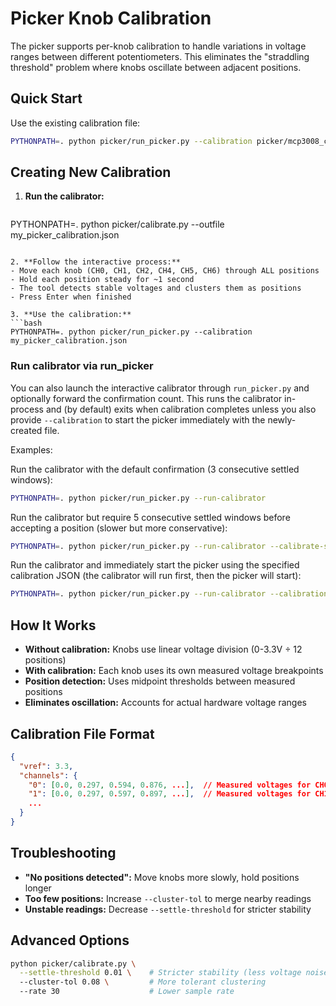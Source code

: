 # Picker Knob Calibration

The picker supports per-knob calibration to handle variations in voltage ranges between different potentiometers. This eliminates the "straddling threshold" problem where knobs oscillate between adjacent positions.

## Quick Start

Use the existing calibration file:
```bash
PYTHONPATH=. python picker/run_picker.py --calibration picker/mcp3008_calibration.json --verbose
```

## Creating New Calibration

1. **Run the calibrator:**
   ```bash
  PYTHONPATH=. python picker/calibrate.py --outfile my_picker_calibration.json
   ```

2. **Follow the interactive process:**
   - Move each knob (CH0, CH1, CH2, CH4, CH5, CH6) through ALL positions
   - Hold each position steady for ~1 second
   - The tool detects stable voltages and clusters them as positions
   - Press Enter when finished

3. **Use the calibration:**
   ```bash
   PYTHONPATH=. python picker/run_picker.py --calibration my_picker_calibration.json
   ```

### Run calibrator via run_picker

You can also launch the interactive calibrator through `run_picker.py` and optionally
forward the confirmation count. This runs the calibrator in-process and (by default)
exits when calibration completes unless you also provide `--calibration` to start
the picker immediately with the newly-created file.

Examples:

Run the calibrator with the default confirmation (3 consecutive settled windows):
```bash
PYTHONPATH=. python picker/run_picker.py --run-calibrator
```

Run the calibrator but require 5 consecutive settled windows before accepting a
position (slower but more conservative):
```bash
PYTHONPATH=. python picker/run_picker.py --run-calibrator --calibrate-settle-confirm 5
```

Run the calibrator and immediately start the picker using the specified
calibration JSON (the calibrator will run first, then the picker will start):
```bash
PYTHONPATH=. python picker/run_picker.py --run-calibrator --calibration my_picker_calibration.json
```

## How It Works

- **Without calibration:** Knobs use linear voltage division (0-3.3V ÷ 12 positions)
- **With calibration:** Each knob uses its own measured voltage breakpoints
- **Position detection:** Uses midpoint thresholds between measured positions
- **Eliminates oscillation:** Accounts for actual hardware voltage ranges

## Calibration File Format

```json
{
  "vref": 3.3,
  "channels": {
    "0": [0.0, 0.297, 0.594, 0.876, ...],  // Measured voltages for CH0
    "1": [0.0, 0.297, 0.597, 0.897, ...],  // Measured voltages for CH1
    ...
  }
}
```

## Troubleshooting

- **"No positions detected":** Move knobs more slowly, hold positions longer
- **Too few positions:** Increase `--cluster-tol` to merge nearby readings
- **Unstable readings:** Decrease `--settle-threshold` for stricter stability

## Advanced Options

```bash
python picker/calibrate.py \
  --settle-threshold 0.01 \    # Stricter stability (less voltage noise)
  --cluster-tol 0.08 \         # More tolerant clustering
  --rate 30                    # Lower sample rate
```
